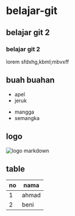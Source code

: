 # belajar-git
## belajar git 2
### belajar git 2
lorem sfdxhg,kbml;mbvxff
## buah buahan
- apel
- jeruk
+ mangga
+ semangka
## logo
  ![logo markdown](https://upload.wikimedia.org/wikipedia/commons/thumb/4/48/Markdown-mark.svg/175px-Markdown-mark.svg.png)
## table
|no|nama|
|---|---|
|1|ahmad|
|2|beni|
